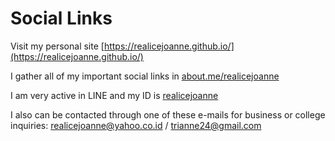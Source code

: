 # Social Links

Visit my personal site [https://realicejoanne.github.io/](https://realicejoanne.github.io/)

I gather all of my important social links in [about.me/realicejoanne](http://about.me/realicejoanne)

I am very active in LINE and my ID is [realicejoanne](http://line.me/ti/p/~realicejoanne)

I also can be contacted through one of these e-mails for business or college inquiries: [realicejoanne@yahoo.co.id](mailto:realicejoanne@yahoo.co.id) / [trianne24@gmail.com](mailto:trianne24@gmail.com)

